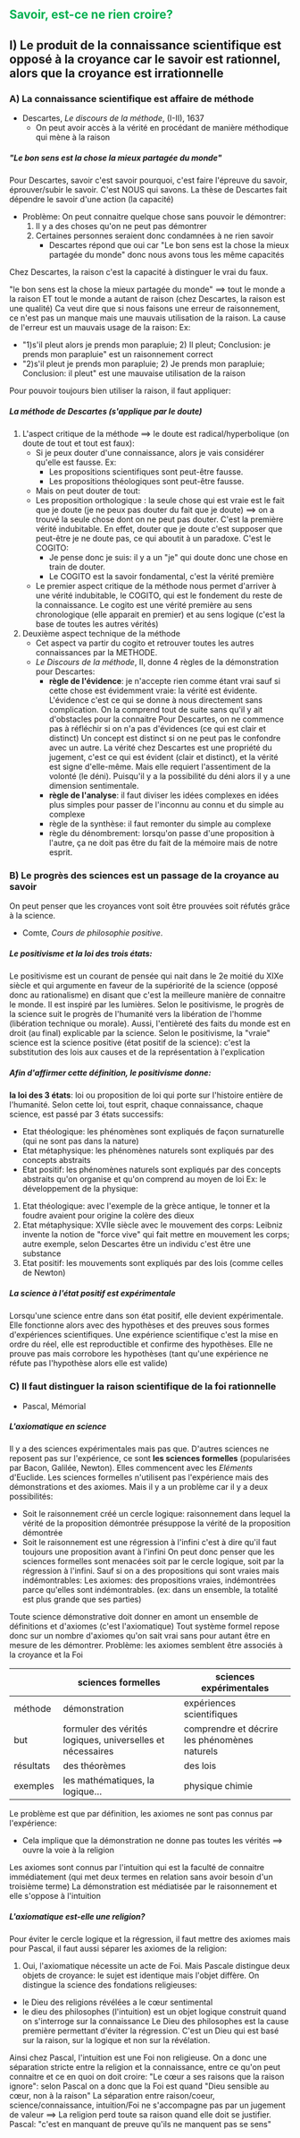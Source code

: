 <h2><span style="color:rgb(0, 176, 80)">Savoir, est-ce ne rien croire?</span></h2>

## I) Le produit de la connaissance scientifique est opposé à la croyance car le savoir est rationnel, alors que la croyance est irrationnelle
### A) La connaissance scientifique est affaire de méthode
- Descartes, _Le discours de la méthode_, (I-II), 1637
	- On peut avoir accès à la vérité en procédant de manière méthodique qui mène à la raison

##### "Le bon sens est la chose la mieux partagée du monde"
Pour Descartes, savoir c'est savoir pourquoi, c'est faire l'épreuve du savoir, éprouver/subir le savoir. C'est NOUS qui savons.
La thèse de Descartes fait dépendre le savoir d'une action (la capacité)
- Problème: On peut connaitre quelque chose sans pouvoir le démontrer:
	1) Il y a des choses qu'on ne peut pas démontrer
	2) Certaines personnes seraient donc condamnées à ne rien savoir
		- Descartes répond que oui car "Le bon sens est la chose la mieux partagée du monde" donc nous avons tous les même capacités

Chez Descartes, la raison c'est la capacité à distinguer le vrai du faux.

"le bon sens est la chose la mieux partagée du monde" $\implies$ tout le monde a la raison ET tout le monde a autant de raison (chez Descartes, la raison est une qualité)
Ca veut dire que si nous faisons une erreur de raisonnement, ce n'est pas un manque mais une mauvais utilisation de la raison. La cause de l'erreur est un mauvais usage de la raison:
Ex: 
- "1)s'il pleut alors je prends mon parapluie; 2) Il pleut; Conclusion: je prends mon parapluie" est un raisonnement correct
- "2)s'il pleut je prends mon parapluie; 2) Je prends mon parapluie; Conclusion: il pleut" est une mauvaise utilisation de la raison

Pour pouvoir toujours bien utiliser la raison, il faut appliquer:

##### La méthode de Descartes (s'applique par le doute)
1) L'aspect critique de la méthode $\implies$ le doute est radical/hyperbolique (on doute de tout et tout est faux):
	- Si je peux douter d'une connaissance, alors je vais considérer qu'elle est fausse. Ex:
		- Les propositions scientifiques sont peut-être fausse.
		- Les propositions théologiques sont peut-être fausse.
	- Mais on peut douter de tout:
	- Les proposition orthologique : la seule chose qui est vraie est le fait que je doute (je ne peux pas douter du fait que je doute) $\implies$ on a trouvé la seule chose dont on ne peut pas douter. C'est la première vérité indubitable. En effet, douter que je doute c'est supposer que peut-être je ne doute pas, ce qui aboutit à un paradoxe. C'est le COGITO:
		- Je pense donc je suis: il y a un "je" qui doute donc une chose en train de douter.
		- Le COGITO est la savoir fondamental, c'est la vérité première
	- Le premier aspect critique de la méthode nous permet d'arriver à une vérité indubitable, le COGITO, qui est le fondement du reste de la connaissance. Le cogito est une vérité première au sens chronologique (elle apparait en premier) et au sens logique (c'est la base de toutes les autres vérités)
2) Deuxième aspect technique de la méthode
	- Cet aspect va partir du cogito et retrouver toutes les autres connaissances par la METHODE.
	- _Le Discours de la méthode_, II, donne 4 règles de la démonstration pour Descartes:
		- **règle de l'évidence**: je n'accepte rien comme étant vrai sauf si cette chose est évidemment vraie: la vérité est évidente. L'évidence c'est ce qui se donne à nous directement sans complication. On la comprend tout de suite sans qu'il y ait d'obstacles pour la connaitre
		Pour Descartes, on ne commence pas à réfléchir si on n'a pas d'évidences (ce qui est clair et distinct)
		Un concept est distinct si on ne peut pas le confondre avec un autre. La vérité chez Descartes est une propriété du jugement, c'est ce qui est évident (clair et distinct), et la vérité est signe d'elle-même. Mais elle requiert l'assentiment de la volonté (le déni). Puisqu'il y a la possibilité du déni alors il y a une dimension sentimentale.
		- **règle de l'analyse**: il faut diviser les idées complexes en idées plus simples pour passer de l'inconnu au connu et du simple au complexe
		- règle de la synthèse: il faut remonter du simple au complexe
		- règle du dénombrement: lorsqu'on passe d'une proposition à l'autre, ça ne doit pas être du fait de la mémoire mais de notre esprit.

### B) Le progrès des sciences est un passage de la croyance au savoir
On peut penser que les croyances vont soit être prouvées soit réfutés grâce à la science.
- Comte, _Cours de philosophie positive_.

##### Le positivisme et la loi des trois états:
Le positivisme est un courant de pensée qui nait dans le 2e moitié du XIXe siècle et qui argumente en faveur de la supériorité de la science (opposé donc au rationalisme) en disant que c'est la meilleure manière de connaitre le monde.
Il est inspiré par les lumières. Selon le positivisme, le progrès de la science suit le progrès de l'humanité vers la libération de l'homme (libération technique ou morale).
Aussi, l'entièreté des faits du monde est en droit (au final) explicable par la science.
Selon le positivisme, la "vraie" science est la science positive (état positif de la science): c'est la substitution des lois aux causes et de la représentation à l'explication

##### Afin d'affirmer cette définition, le positivisme donne:
**la loi des 3 états**: loi ou proposition de loi qui porte sur l'histoire entière de l'humanité. Selon cette loi, tout esprit, chaque connaissance, chaque science, est passé par 3 états successifs:
- Etat théologique: les phénomènes sont expliqués de façon surnaturelle (qui ne sont pas dans la nature)
- Etat métaphysique: les phénomènes naturels sont expliqués par des concepts abstraits
- Etat positif: les phénomènes naturels sont expliqués par des concepts abstraits qu'on organise et qu'on comprend au moyen de loi
Ex: le développement de la physique:
1) Etat théologique: avec l'exemple de la grèce antique, le tonner et la foudre avaient pour origine la colère des dieux
2) Etat métaphysique: XVIIe siècle avec le mouvement des corps: Leibniz invente la notion de "force vive" qui fait mettre en mouvement les corps; autre exemple, selon Descartes être un individu c'est être une substance
3) Etat positif: les mouvements sont expliqués par des lois (comme celles de Newton)

##### La science à l'état positif est expérimentale
Lorsqu'une science entre dans son état positif, elle devient expérimentale. Elle fonctionne alors avec des hypothèses et des preuves sous formes d'expériences scientifiques.
Une expérience scientifique c'est la mise en ordre du réel, elle est reproductible et confirme des hypothèses. Elle ne prouve pas mais corrobore les hypothèses (tant qu'une expérience ne réfute pas l'hypothèse alors elle est valide)

### C) Il faut distinguer la raison scientifique de la foi rationnelle
- Pascal, Mémorial
##### L'axiomatique en science
Il y a des sciences expérimentales mais pas que. D'autres sciences ne reposent pas sur l'expérience, ce sont **les sciences formelles** (popularisées par Bacon, Galilée, Newton). Elles commencent avec les _Eléments_ d'Euclide.
Les sciences formelles n'utilisent pas l'expérience mais des démonstrations et des axiomes.
Mais il y a un problème car il y a deux possibilités:
- Soit le raisonnement créé un cercle logique: raisonnement dans lequel la vérité de la proposition démontrée présuppose la vérité de la proposition démontrée
- Soit le raisonnement est une régression à l'infini c'est à dire qu'il faut toujours une proposition avant à l'infini
On peut donc penser que les sciences formelles sont menacées soit par le cercle logique, soit par la régression à l'infini. Sauf si on a des propositions qui sont vraies mais indémontrables:
Les axiomes: des propositions vraies, indémontrées parce qu'elles sont indémontrables. (ex: dans un ensemble, la totalité est plus grande que ses parties)

Toute science démonstrative doit donner en amont un ensemble de définitions et d'axiomes (c'est l'axiomatique)
Tout système formel repose donc sur un nombre d'axiomes qu'on sait vrai sans pour autant être en mesure de les démontrer.
Problème: les axiomes semblent être associés à la croyance et la Foi

|           | sciences formelles                                         | sciences expérimentales                       |
| --------- | ---------------------------------------------------------- | --------------------------------------------- |
| méthode   | démonstration                                              | expériences scientifiques                     |
| but       | formuler des vérités logiques, universelles et nécessaires | comprendre et décrire les phénomènes naturels |
| résultats | des théorèmes                                              | des lois                                      |
| exemples  | les mathématiques, la logique…                             | physique chimie                               |

Le problème est que par définition, les axiomes ne sont pas connus par l'expérience:
 - Cela implique que la démonstration ne donne pas toutes les vérités $\implies$ ouvre la voie à la religion

Les axiomes sont connus par l'intuition qui est la faculté de connaitre immédiatement (qui met deux termes en relation sans avoir besoin d'un troisième terme)
La démonstration est médiatisée par le raisonnement et elle s'oppose à l'intuition

##### L'axiomatique est-elle une religion?
Pour éviter le cercle logique et la régression, il faut mettre des axiomes mais pour Pascal, il faut aussi séparer les axiomes de la religion:
1) Oui, l'axiomatique nécessite un acte de Foi. Mais Pascale distingue deux objets de croyance: le sujet est identique mais l'objet diffère.
On distingue la science des fondations religieuses:
- le Dieu des religions révélées a le cœur sentimental
- le dieu des philosophes (l'intuition) est un objet logique construit quand on s'interroge sur la connaissance
Le Dieu des philosophes est la cause première permettant d'éviter la régression. C'est un Dieu qui est basé sur la raison, sur la logique et non sur la révélation.

Ainsi chez Pascal, l'intuition est une Foi non religieuse. On a donc une séparation stricte entre la religion et la connaissance, entre ce qu'on peut connaitre et ce en quoi on doit croire:
	"Le cœur a ses raisons que la raison ignore": selon Pascal on a donc que la Foi  est quand "Dieu sensible au cœur, non à la raison"
	La séparation entre raison/coeur, science/connaissance, intuition/Foi ne s'accompagne pas par un jugement de valeur
$\implies$ La religion perd toute sa raison quand elle doit se justifier.
Pascal: "c'est en manquant de preuve qu'ils ne manquent pas se sens"